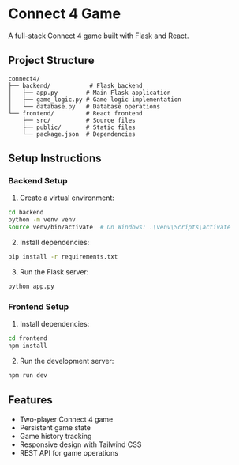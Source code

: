 # Connect 4 Game

A full-stack Connect 4 game built with Flask and React.

## Project Structure

```
connect4/
├── backend/           # Flask backend
│   ├── app.py        # Main Flask application
│   ├── game_logic.py # Game logic implementation
│   └── database.py   # Database operations
└── frontend/         # React frontend
    ├── src/          # Source files
    ├── public/       # Static files
    └── package.json  # Dependencies
```

## Setup Instructions

### Backend Setup

1. Create a virtual environment:
```bash
cd backend
python -m venv venv
source venv/bin/activate  # On Windows: .\venv\Scripts\activate
```

2. Install dependencies:
```bash
pip install -r requirements.txt
```

3. Run the Flask server:
```bash
python app.py
```

### Frontend Setup

1. Install dependencies:
```bash
cd frontend
npm install
```

2. Run the development server:
```bash
npm run dev
```

## Features

- Two-player Connect 4 game
- Persistent game state
- Game history tracking
- Responsive design with Tailwind CSS
- REST API for game operations 